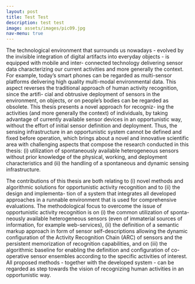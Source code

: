 ```yaml
---
layout: post
title: Test Test
description: test test
image: assets/images/pic09.jpg
nav-menu: true
---
```


The technological environment that surrounds us nowadays - evolved by the invisible integration of digital artifacts into everyday objects - is equipped with mobile and inter- connected technology delivering sensor data characterizing our current activities and more generally the context. For example, today’s smart phones can be regarded as multi-sensor platforms delivering high quality multi-modal environmental data. This aspect reverses the traditional approach of human activity recognition, since the artifi- cial and obtrusive deployment of sensors in the environment, on objects, or on people’s bodies can be regarded as obsolete. This thesis presents a novel approach for recogniz- ing the activities (and more generally the context) of individuals, by taking advantage of currently available sensor devices in an opportunistic way, without the effort of initial sensor definition and deployment. Thus, the sensing infrastructure in an opportunistic system cannot be defined and fixed before operation, which brings about a novel and innovative scientific area with challenging aspects that compose the research conducted in this thesis: (i) utilization of spontaneously available heterogeneous sensors without prior knowledge of the physical, working, and deployment characteristics and (ii) the handling of a spontaneous and dynamic sensing infrastructure.

The contributions of this thesis are both relating to (i) novel methods and algorithmic solutions for opportunistic activity recognition and to (ii) the design and implementa- tion of a system that integrates all developed approaches in a runnable environment that is used for comprehensive evaluations. The methodological focus to overcome the issue of opportunistic activity recognition is on (i) the common utilization of sponta- neously available heterogeneous sensors (even of immaterial sources of information, for example web-services), (ii) the definition of a semantic markup approach in form of sensor self-descriptions allowing the dynamic configuration of the Activity Recognition Chain (ARC) of sensors and the persistent memorization of recognition capabilities, and on (iii) the algorithmic baseline for enabling the definition and configuration of co- operative sensor ensembles according to the specific activities of interest. All proposed methods - together with the developed system - can be regarded as step towards the vision of recognizing human activities in an opportunistic way.